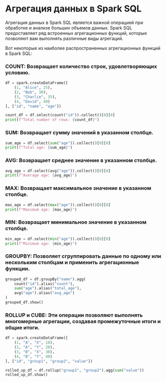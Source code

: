 # Агрегация данных в Spark SQL

Агрегация данных в Spark SQL является важной операцией при обработке и анализе больших объемов данных. Spark SQL предоставляет ряд встроенных агрегационных функций, которые позволяют вам выполнять различные виды агрегаций.

Вот некоторые из наиболее распространенных агрегационных функций в Spark SQL:

### COUNT: Возвращает количество строк, удовлетворяющих условию.

```py
df = spark.createDataFrame([
    (1, "Alice", 25),
    (2, "Bob", 30),
    (3, "Charlie", 35),
    (4, "David", 40)
], ["id", "name", "age"])

count_df = df.select(count("id")).collect()[0][0]
print(f"Total number of rows: {count_df}")
```
### SUM: Возвращает сумму значений в указанном столбце.

```py
sum_age = df.select(sum("age")).collect()[0][0]
print(f"Total age: {sum_age}")
```
### AVG: Возвращает среднее значение в указанном столбце.
```py
avg_age = df.select(avg("age")).collect()[0][0]
print(f"Average age: {avg_age}")
```
### MAX: Возвращает максимальное значение в указанном столбце.
```py
max_age = df.select(max("age")).collect()[0][0]
print(f"Maximum age: {max_age}")
```
### MIN: Возвращает минимальное значение в указанном столбце.

```py
min_age = df.select(min("age")).collect()[0][0]
print(f"Minimum age: {min_age}")
```
### GROUPBY: Позволяет сгруппировать данные по одному или нескольким столбцам и применить агрегационные функции.

```py
grouped_df = df.groupBy("name").agg(
    count("id").alias("count"),
    sum("age").alias("total_age"),
    avg("age").alias("avg_age")
)
grouped_df.show()
```
### ROLLUP и CUBE: Эти операции позволяют выполнять многомерные агрегации, создавая промежуточные итоги и общие итоги.

```py
df = spark.createDataFrame([
    (1, "A", "X", 10),
    (2, "A", "Y", 20),
    (3, "B", "X", 30),
    (4, "B", "Y", 40)
], ["id", "group1", "group2", "value"])

rolled_up_df = df.rollup("group1", "group2").agg(sum("value"))
rolled_up_df.show()
```
